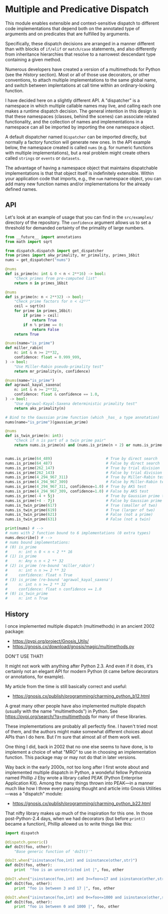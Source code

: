 # Multiple and Predicative Dispatch

This module enables extensible and context-sensitive dispatch to different
code implementations that depend both on the annotated type of arguments and
on predicates that are fulfilled by arguments.

Specifically, these dispatch decisions are arranged in a manner different than
with blocks of `if/elif` or `match/case` statements, and also differently from
inheritance hierarchies that resolve to a narrowest descendant type containing
a given method.

Numerous developers have created a version of a multimethods for Python (see
the _History_ section).  Most or all of those use decorators, or other
conventions, to attach multiple implementations to the same global name, and
switch between implentations at call time within an ordinary-looking function.

I have decided here on a slightly different API.  A "dispatcher" is a
namespace in which multiple callable names may live, and calling each one
makes a runtime dispatch decision. The general intention in this design is
that these namespaces (classes, behind the scenes) can associate related
functionality, and the collection of names and implementations in a namespace
can all be imported by importing the one namespace object.

A default dispatcher named `Dispatcher` can be imported directly, but normally
a factory function will generate new ones.  In the API example below, the
namespace created is called `nums` (e.g. for numeric functions with multiple
implementations), but a real problem might create others called `strings` or
`events` or `datasets`.

The advantage of having a namespace object that maintains dispatchable
implementations is that that object itself is indefinitely extensible.  Within
your application code that imports, e.g., the `num` namespace object, you can
add many new function names and/or implementations for the already defined
names.

## API

Let's look at an example of usage that you can find in the `src/examples/`
directory of the repository.  The `confidence` argument allows us to set
a threshold for demanded certainty of the primality of large numbers.

```python
from __future__ import annotations
from math import sqrt

from dispatch.dispatch import get_dispatcher
from primes import akw_primality, mr_primality, primes_16bit
nums = get_dispatcher("nums")

@nums
def is_prime(n: int & 0 < n < 2**16) -> bool:
    "Check primes from pre-computed list"
    return n in primes_16bit

@nums
def is_prime(n: n < 2**32) -> bool:
    "Check prime factors for n < √2³²"
    ceil = sqrt(n)
    for prime in primes_16bit:
        if prime > ceil:
            return True
        if n % prime == 0:
            return False
    return True

@nums(name="is_prime")
def miller_rabin(
    n: int & n >= 2**32, 
    confidence: float = 0.999_999,
) -> bool:
    "Use Miller-Rabin pseudo-primality test"
    return mr_primality(n, confidence)

@nums(name="is_prime")
def agrawal_kayal_saxena(
    n: int & n >= 2**32,
    confidence: float & confidence == 1.0,
) -> bool:
    "Use Agrawal-Kayal-Saxena deterministic primality test"
    return aks_primality(n)

# Bind to the Gaussian prime function (which _has_ a type annotation)
nums(name="is_prime")(gaussian_prime)  

@nums
def is_twin_prime(n: int):
    "Check if n is part of a twin prime pair"
    return nums.is_prime(n) and (nums.is_prime(n + 2) or nums.is_prime(n - 2))


nums.is_prime(64_489)                        # True by direct search
nums.is_prime(64_487)                        # False by direct search
nums.is_prime(262_147)                       # True by trial division
nums.is_prime(262_143)                       # False by trial division
nums.is_prime(4_294_967_311)                 # True by Miller-Rabin test
nums.is_prime(4_294_967_309)                 # False by Miller-Rabin test
nums.is_prime(4_294_967_311, confidence=1.0) # True by AKS test
nums.is_prime(4_294_967_309, confidence=1.0) # False by AKS test
nums.is_prime(-4 + 5j)                       # True by Gaussian prime test
nums.is_prime(+4 - 7j)                       # False by Gaussian prime test
nums.is_twin_prime(617)                      # True (smaller of two)
nums.is_twin_prime(619)                      # True (larger of two)
nums.is_twin_prime(621)                      # False (not a prime)
nums.is_twin_prime(631)                      # False (not a twin)

print(nums) # -->
# nums with 2 function bound to 6 implementations (0 extra types)
nums.describe() # -->
# nums bound implementations:
# (0) is_prime
#     n: int ∩ 0 < n < 2 ** 16
# (1) is_prime
#     n: Any ∩ n < 2 ** 32
# (2) is_prime (re-bound 'miller_rabin')
#     n: int ∩ n >= 2 ** 32
#     confidence: float ∩ True
# (3) is_prime (re-bound 'agrawal_kayal_saxena')
#     n: int ∩ n >= 2 ** 32
#     confidence: float ∩ confidence == 1.0
# (0) is_twin_prime
#     n: int ∩ True

```

## History

I once implemented multiple dispatch (multimethods) in an ancient 2002 package:

  * https://pypi.org/project/Gnosis_Utils/
  * https://gnosis.cx/download/gnosis/magic/multimethods.py

DON'T USE THAT!

It might not work with anything after Python 2.3.  And even if it does, it's
certainly not an elegant API for modern Python (it came before decorators or
annotations, for example).

My article from the time is still basically correct and useful:

  * https://gnosis.cx/publish/programming/charming_python_b12.html

A great many other people have also implemented multiple dispatch (usually with
the name "multimethods") in Python.  See https://pypi.org/search/?q=multimethods
for many of these libraries.  

These implementations are probably all perfectly fine.  I haven't tried most of
them, and the authors might make somewhat different choices about APIs than I do
here.  But I'm sure that almost all of them work well.

One thing I did, back in 2002 that no one else seems to have done, is to
implement a choice of what "MRO" to use in choosing an implementation function.
This package may or may not do that in later versions.

Way back in the early 2000s, not too long after I first wrote about and
implemented multiple dispatch in Python, a wondeful fellow Pythonista named
Phillip J Eby wrote a library called PEAK (Python Enterprise Application Kit).
Among the many things thrown into PEAK—in a manner much like how I threw every
passing thought and article into Gnosis Utilities—was a "dispatch" module:

  * https://gnosis.cx/publish/programming/charming_python_b22.html

That nifty library makes up much of the inspiration for this one.  In those
post-Python-2.4 days, when we had decorators (but before `print()` became a
function), Phillip allowed us to write things like this:

```python
import dispatch

@dispatch.generic()
def doIt(foo, other):
    "Base generic function of 'doIt()'"

@doIt.when("isinstance(foo,int) and isinstance(other,str)")
def doIt(foo, other):
    print  "foo is an unrestricted int |", foo, other

@doIt.when("isinstance(foo,int) and 3<=foo<=17 and isinstance(other,str)")
def doIt(foo, other):
    print "foo is between 3 and 17 |", foo, other

@doIt.when("isinstance(foo,int) and 0<=foo<=1000 and isinstance(other,str)")
def doIt(foo, other):
    print "foo is between 0 and 1000 |", foo, other
```        
